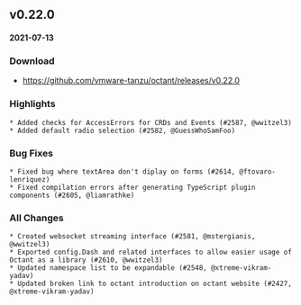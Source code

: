 ## v0.22.0
#### 2021-07-13

### Download
 - https://github.com/vmware-tanzu/octant/releases/v0.22.0

### Highlights
	* Added checks for AccessErrors for CRDs and Events (#2587, @wwitzel3)
	* Added default radio selection (#2582, @GuessWhoSamFoo)

### Bug Fixes
	* Fixed bug where textArea don't diplay on forms (#2614, @ftovaro-lenriquez)
	* Fixed compilation errors after generating TypeScript plugin components (#2605, @liamrathke)

### All Changes
	* Created websocket streaming interface (#2581, @mstergianis, @wwitzel3)
	* Exported config.Dash and related interfaces to allow easier usage of Octant as a library (#2610, @wwitzel3)
	* Updated namespace list to be expandable (#2548, @xtreme-vikram-yadav)
	* Updated broken link to octant introduction on octant website (#2427, @xtreme-vikram-yadav)